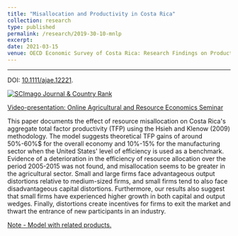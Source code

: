 ```yaml
---
title: "Misallocation and Productivity in Costa Rica"
collection: research
type: published
permalink: /research/2019-30-10-mnlp
excerpt:
date: 2021-03-15
venue: OECD Economic Survey of Costa Rica: Research Findings on Productivity, OECD Publishing, Paris
---
```

---

DOI: [10.1111/ajae.12221](https://doi.org/10.1111/ajae.12221).

<a href="https://www.scimagojr.com/journalsearch.php?q=69623&amp;tip=sid&amp;exact=no" title="SCImago Journal &amp; Country Rank"><img border="0" src="https://www.scimagojr.com/journal_img.php?id=69623" alt="SCImago Journal &amp; Country Rank"  /></a>

[Video-presentation: Online Agricultural and Resource Economics Seminar](https://www.youtube.com/watch?v=RF24TWyw0q0&ab_channel=%23OARES)

This paper documents the effect of resource misallocation on Costa Rica's aggregate total factor productivity (TFP) using the Hsieh and Klenow (2009) methodology. The model suggests theoretical TFP gains of around 50%-60%$ for the overall economy and 10%-15% for the manufacturing sector when the United States' level of efficiency is used as a benchmark. Evidence of a deterioration in the efficiency of resource allocation over the period 2005-2015 was not found, and misallocation seems to be greater in the agricultural sector. Small and large firms face advantageous output distortions relative to medium-sized firms, and small firms tend to also face disadvantageous capital distortions. Furthermore, our results also suggest that small firms have experienced higher growth in both capital and output wedges. Finally, distortions create incentives for firms to exit the market and thwart the entrance of new participants in an industry.

[Note - Model with related products.](https://jgnunol.github.io/files/notemulticap.pdf)
